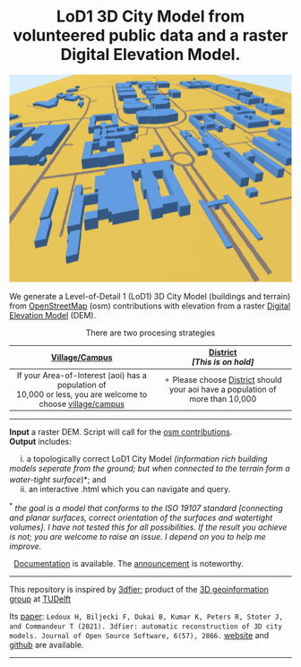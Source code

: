 <h1 align="center">LoD1 3D City Model from volunteered public data and a raster Digital Elevation Model.
</h1> 
<p align="center">
  <img width="650" height="370" src="https://github.com/AdrianKriger/osm_LoD1_3DCityModel/blob/main/docs/img/CityJSON_Ninja_cputb.png">
</p>

We generate a Level-of-Detail 1 (LoD1) 3D City Model (buildings and terrain) from [OpenStreetMap](https://en.wikipedia.org/wiki/OpenStreetMap) (osm) contributions with elevation from a raster [Digital Elevation Model](https://en.wikipedia.org/wiki/Digital_elevation_model) (DEM).

<p align="center">There are two procesing strategies</p>

<!--| [Village/Campus](https://github.com/AdrianKriger/osm_LoD1_3DCityModel/tree/main/village_campus) | [District](https://github.com/AdrianKriger/osm_LoD1_3DCityModel/tree/main/districts)  <br /> *[This is on hold]* |
| :-----: | :-----: |
| If your Area-of-Interest (aoi) has a population of <br /> 10 000 or less you are welcome to choose [village/campus](https://github.com/AdrianKriger/osm_LoD1_3DCityModel/tree/main/village_campus)| Please choose [District](https://github.com/AdrianKriger/osm_LoD1_3DCityModel/tree/main/districts) should you aoi have a population of <br /> more than 10 000|-->

| [Village/Campus](https://github.com/AdrianKriger/osm_LoD1_3DCityModel/tree/main/village_campus) | [District](https://github.com/AdrianKriger/osm_LoD1_3DCityModel/tree/main/districts)  <br /> *[This is on hold]* |
| :-----: | :-----: |
| If your Area-of-Interest (aoi) has a population of <br /> 10,000 or less, you are welcome to choose [village/campus](https://github.com/AdrianKriger/osm_LoD1_3DCityModel/tree/main/village_campus) | &#x26AC; Please choose [District](https://github.com/AdrianKriger/osm_LoD1_3DCityModel/tree/main/districts) should your aoi have a population of <br /> more than 10,000 |
---

**Input** a raster DEM. Script will call for the [osm contributions](https://www.openstreetmap.org/about#:~:text=OpenStreetMap%20is%20built%20by%20a,more%2C%20all%20over%20the%20world.).  
**Output** includes:  
<!--&nbsp;&nbsp;&nbsp;&nbsp;&nbsp;i. a 2.75D surface mesh *(buildings connected to terrain)*;-->  
&nbsp;&nbsp;&nbsp;&nbsp;&nbsp;i. a topologically correct LoD1 City Model *(information rich building models seperate from the ground; but when connected to the terrain   form a water-tight surface<sup>*</sup>)*; and  
&nbsp;&nbsp;&nbsp;&nbsp;&nbsp;ii. an interactive .html which you can navigate and query.

<sup>*</sup> *the goal is a model that conforms to the ISO 19107 standard [connecting and planar surfaces, correct orientation of the surfaces and watertight volumes]. I have not tested this for all possibilities. If the result you achieve is not; you are welcome to raise an issue. I depend on you to help me improve.* 
&nbsp;

&nbsp;
[Documentation](https://adriankriger.github.io/osm_LoD1_3DCityModel/) is available. The [announcement](https://github.com/AdrianKriger/osm_LoD1_3DCityModel/discussions/22#discussion-4781443) is noteworthy.

---

This repository is inspired by [3dfier](https://tudelft3d.github.io/3dfier/minimal_data_requirements.html); product of the [3D geoinformation group](https://3d.bk.tudelft.nl/) at [TUDelft](https://www.tudelft.nl/)

Its [paper](https://joss.theoj.org/papers/10.21105/joss.02866): `Ledoux H, Biljecki F, Dukai B, Kumar K, Peters R, Stoter J, and Commandeur T (2021). 3dfier: automatic reconstruction of 3D city models. Journal of Open Source Software, 6(57), 2866.` [website](https://tudelft3d.github.io/3dfier/index.html) and [github](https://github.com/tudelft3d/3dfier) are available.

---
